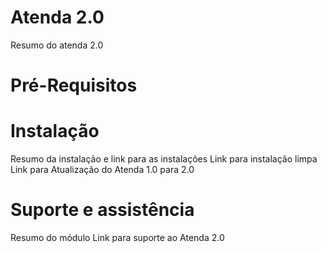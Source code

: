 <!-- TITLE: Atenda 2.0 -->
<!-- SUBTITLE: Introdução ao Atenda 2.0 -->

# Atenda 2.0
Resumo do atenda 2.0

# **Pré-Requisitos**


# **Instalação**
Resumo da instalação e link para as instalações
Link para instalação limpa
Link para Atualização do Atenda 1.0 para 2.0

# Suporte e assistência
Resumo do módulo 
Link para suporte ao Atenda 2.0

